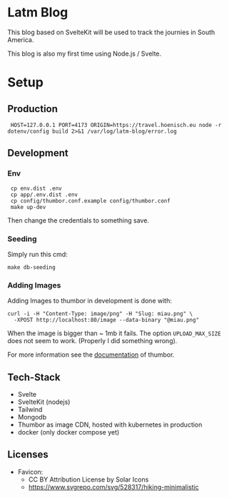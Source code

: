 # Latm Blog

This blog based on SvelteKit will be used to track the journies in South America.

This blog is also my first time using Node.js / Svelte.

# Setup

## Production

   ```shell
    HOST=127.0.0.1 PORT=4173 ORIGIN=https://travel.hoenisch.eu node -r dotenv/config build 2>&1 /var/log/latm-blog/error.log
   ```

## Development

### Env

   ```shell
    cp env.dist .env
    cp app/.env.dist .env
    cp config/thumbor.conf.example config/thumbor.conf
    make up-dev
   ```

Then change the credentials to something save.

### Seeding

Simply run this cmd:

```shell
make db-seeding
```

### Adding Images

Adding Images to thumbor in development is done with:

```shell
curl -i -H "Content-Type: image/png" -H "Slug: miau.png" \
  -XPOST http://localhost:80/image --data-binary "@miau.png"
```
When the image is bigger than ~ 1mb it fails. 
The option `UPLOAD_MAX_SIZE` does not seem to work. (Properly I did something wrong).

For more information see the [documentation](https://thumbor.readthedocs.io/en/latest) of thumbor.

## Tech-Stack

- Svelte
- SvelteKit (nodejs)
- Tailwind
- Mongodb
- Thumbor as image CDN, hosted with kubernetes in production
- docker (only docker compose yet)

## Licenses

- Favicon:
  - CC BY Attribution License by Solar Icons
  - https://www.svgrepo.com/svg/528317/hiking-minimalistic
